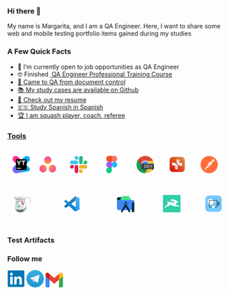 ### Hi there 👋

My name is Margarita, and I am a QA Engineer. Here, I want to share some web and mobile testing portfolio items gained during my studies

### A Few Quick Facts

* 🌱 I’m currently open to job opportunities as QA Engineer
* 🤓 Finished <a href="https://drive.google.com/file/d/1F7NgxrbDrdi07seJLKzfb2hrs0tKDQ99/view?usp=sharing"> QA Engineer Professional Training Course
* 📑 Сame to QA from document control
* 📚 My study cases are available on Github
* 📎 Check out my resume
* 🇪🇸 Study Spanish in Spanish
* 🏆 I am squash player, coach, referee 

### Tools
<div style="display: flex; flex-wrap: wrap; justify-content: space-between; align-items: center; text-decoration: none;">
    <a href="https://www.jetbrains.com/youtrack/">
        <img src="https://github.com/msenchenkova/msenchenkova/blob/main/icons/YouTrack.png" alt="YouTrack" style="width: 40px; height: 40px; margin: 10px;"></a>
    <a href="https://asana.com/">
        <img src="https://github.com/msenchenkova/msenchenkova/blob/main/icons/Asana.png" alt="Asana" style="width: 38px; height: 37px; margin: 10px;"></a>
    <a href="https://slack.com/">
        <img src="https://github.com/msenchenkova/msenchenkova/blob/main/icons/Slack.png" alt="Slack" style="width: 40px; height: 40px; margin: 20px;"></a>
    <a href="https://www.figma.com/">
        <img src="https://github.com/msenchenkova/msenchenkova/blob/main/icons/Figma.png" alt="Figma" style="width: 50px; height: 40px; margin: 10px;"></a>
    <a href="https://developer.chrome.com/docs/devtools/">
        <img src="https://github.com/msenchenkova/msenchenkova/blob/main/icons/DevTools.png" alt="Devtools" style="width: 40px; height: 40px; margin: 20px;"></a>
    <a href="https://xmind.app/">
        <img src="https://github.com/msenchenkova/msenchenkova/blob/main/icons/XMind.png" alt="XMind" style="width: 43px; height: 43px; margin: 10px;"></a>
    <a href="https://www.postman.com/">
        <img src="https://github.com/msenchenkova/msenchenkova/blob/main/icons/Postman.png" alt="Postman" style="width: 40px; height: 40px; margin: 20px;"></a>
    <a href="https://www.charlesproxy.com/">
        <img src="https://github.com/msenchenkova/msenchenkova/blob/main/icons/Charles.png" alt="Charles" style="width: 45px; height: 45px; margin: 10px;"></a>
    <a href="https://code.visualstudio.com/">
        <img src="https://github.com/msenchenkova/msenchenkova/blob/main/icons/Visual%20Studio%20Code.png" alt="Visual Studio Code" style="width: 35px; height: 35px; margin: 30px;"></a>
    <a href="https://developer.android.com/studio">
        <img src="https://github.com/msenchenkova/msenchenkova/blob/main/icons/Android%20Studio.png" alt="Android Studio" style="width: 40px; height: 40px; margin: 20px;"></a>
    <a href="https://directus.io/">
        <img src="https://github.com/msenchenkova/msenchenkova/blob/main/icons/Directus.jpeg" alt="Directus" style="width: 40px; height: 40px; margin: 10px;"></a>
    <a href="https://www.movavi.com/" >
        <img src="https://github.com/msenchenkova/msenchenkova/blob/main/icons/Movavi%20Video%20Plus.png" alt="Movavi Video Plus" style="width: 40px; height: 40px; margin: 10px;"></a>
</div>


### Test Artifacts

### Follow me
<a href= "https://www.linkedin.com/in/margarita-senchenkova">
    <img src="https://github.com/msenchenkova/msenchenkova/blob/main/icons/Linkedin.png" width="40" height="40" alt="linkedin"/></a>
<a href= "https://t.me/msenchenkova">
    <img src="https://github.com/msenchenkova/msenchenkova/blob/main/icons/Telegram.png" width="40" height="40" alt="telegram"/></a>
<a href= "mailto:msenchenkova@gmail.com">
    <img src="https://github.com/msenchenkova/msenchenkova/blob/main/icons/Gmail.png" width="40" height="34" alt="gmail"/></a>
</p>

